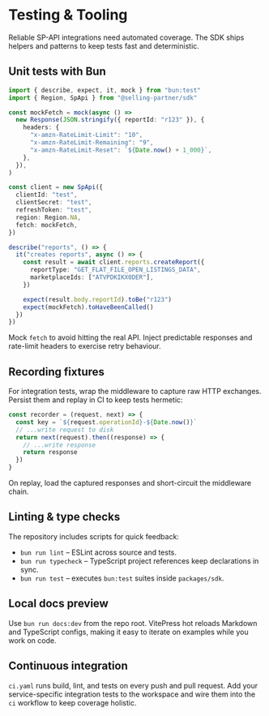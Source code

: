 # Testing & Tooling

Reliable SP-API integrations need automated coverage. The SDK ships helpers and patterns to keep tests fast and deterministic.

## Unit tests with Bun

```ts
import { describe, expect, it, mock } from "bun:test"
import { Region, SpApi } from "@selling-partner/sdk"

const mockFetch = mock(async () =>
  new Response(JSON.stringify({ reportId: "r123" }), {
    headers: {
      "x-amzn-RateLimit-Limit": "10",
      "x-amzn-RateLimit-Remaining": "9",
      "x-amzn-RateLimit-Reset": `${Date.now() + 1_000}`,
    },
  }),
)

const client = new SpApi({
  clientId: "test",
  clientSecret: "test",
  refreshToken: "test",
  region: Region.NA,
  fetch: mockFetch,
})

describe("reports", () => {
  it("creates reports", async () => {
    const result = await client.reports.createReport({
      reportType: "GET_FLAT_FILE_OPEN_LISTINGS_DATA",
      marketplaceIds: ["ATVPDKIKX0DER"],
    })

    expect(result.body.reportId).toBe("r123")
    expect(mockFetch).toHaveBeenCalled()
  })
})
```

Mock `fetch` to avoid hitting the real API. Inject predictable responses and rate-limit headers to exercise retry behaviour.

## Recording fixtures

For integration tests, wrap the middleware to capture raw HTTP exchanges. Persist them and replay in CI to keep tests hermetic:

```ts
const recorder = (request, next) => {
  const key = `${request.operationId}-${Date.now()}`
  // ...write request to disk
  return next(request).then((response) => {
    // ...write response
    return response
  })
}
```

On replay, load the captured responses and short-circuit the middleware chain.

## Linting & type checks

The repository includes scripts for quick feedback:

- `bun run lint` – ESLint across source and tests.
- `bun run typecheck` – TypeScript project references keep declarations in sync.
- `bun run test` – executes `bun:test` suites inside `packages/sdk`.

## Local docs preview

Use `bun run docs:dev` from the repo root. VitePress hot reloads Markdown and TypeScript configs, making it easy to iterate on examples while you work on code.

## Continuous integration

`ci.yaml` runs build, lint, and tests on every push and pull request. Add your service-specific integration tests to the workspace and wire them into the `ci` workflow to keep coverage holistic.
